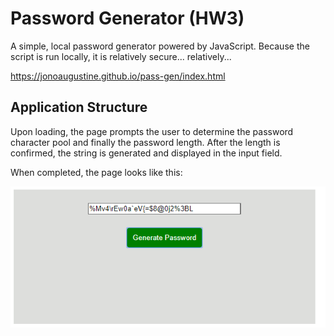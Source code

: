 # Password Generator (HW3)

A simple, local password generator powered by JavaScript.
Because the script is run locally, it is relatively secure...
relatively...

https://jonoaugustine.github.io/pass-gen/index.html

## Application Structure

Upon loading, the page prompts the user to determine the password character pool and finally the password length.
After the length is confirmed, the string is generated and
displayed in the input field. 

When completed, the page looks like this:

![application](application.png)
